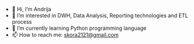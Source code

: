 - 👋 Hi, I’m Andrija
- 👀 I’m interested in DWH, Data Analysis, Reporting technologies and ETL process
- 🌱 I’m currently learning Python programming language
- 📫 How to reach me: skora2121@gmail.com

<!---
skora2121/skora2121 is a ✨ special ✨ repository because its `README.md` (this file) appears on your GitHub profile.
You can click the Preview link to take a look at your changes.
--->
